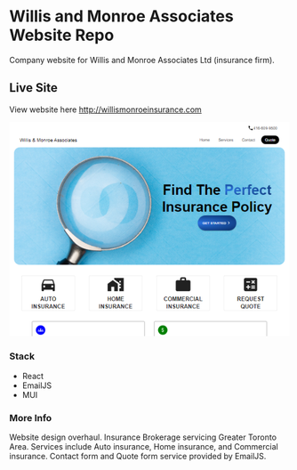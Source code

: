 # Willis and Monroe Associates Website Repo

Company website for Willis and Monroe Associates Ltd (insurance firm).

## Live Site

View website here http://willismonroeinsurance.com

<img src="./public/wmi.png"/>

### Stack

- React
- EmailJS
- MUI

### More Info

Website design overhaul. Insurance Brokerage servicing Greater Toronto Area. Services include Auto insurance, Home insurance, and Commercial insurance. Contact form and Quote form service provided by EmailJS.
